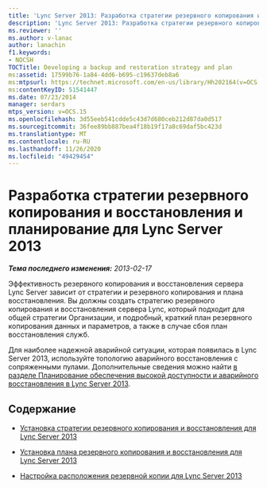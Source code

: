 ```yaml
---
title: 'Lync Server 2013: Разработка стратегии резервного копирования и восстановления и плана'
description: 'Lync Server 2013: Разработка стратегии резервного копирования и восстановления и планирование.'
ms.reviewer: ''
ms.author: v-lanac
author: lanachin
f1.keywords:
- NOCSH
TOCTitle: Developing a backup and restoration strategy and plan
ms:assetid: 17599b76-1a84-4dd6-b695-c19637deb8a6
ms:mtpsurl: https://technet.microsoft.com/en-us/library/Hh202164(v=OCS.15)
ms:contentKeyID: 51541447
ms.date: 07/23/2014
manager: serdars
mtps_version: v=OCS.15
ms.openlocfilehash: 3d55eeb541cdde5c43d7d680ceb212d87da0d517
ms.sourcegitcommit: 36fee89bb887bea4f18b19f17a8c69daf5bc423d
ms.translationtype: MT
ms.contentlocale: ru-RU
ms.lasthandoff: 11/26/2020
ms.locfileid: "49429454"
---
```

# <a name="developing-a-backup-and-restoration-strategy-and-plan-for-lync-server-2013"></a>Разработка стратегии резервного копирования и восстановления и планирование для Lync Server 2013

<div data-xmlns="http://www.w3.org/1999/xhtml">

<div class="topic" data-xmlns="http://www.w3.org/1999/xhtml" data-msxsl="urn:schemas-microsoft-com:xslt" data-cs="https://msdn.microsoft.com/">

<div data-asp="https://msdn2.microsoft.com/asp">



</div>

<div id="mainSection">

<div id="mainBody">

<span> </span>

_**Тема последнего изменения:** 2013-02-17_

Эффективность резервного копирования и восстановления сервера Lync Server зависит от стратегии и резервного копирования и плана восстановления. Вы должны создать стратегию резервного копирования и восстановления сервера Lync, который подходит для общей стратегии Организации, и подробный, краткий план резервного копирования данных и параметров, а также в случае сбоя план восстановления служб.

Для наиболее надежной аварийной ситуации, которая появилась в Lync Server 2013, используйте топологию аварийного восстановления с сопряженными пулами. Дополнительные сведения можно найти [в разделе Планирование обеспечения высокой доступности и аварийного восстановления в Lync Server 2013](lync-server-2013-planning-for-high-availability-and-disaster-recovery.md).

<div>

## <a name="in-this-section"></a>Содержание

  - [Установка стратегии резервного копирования и восстановления для Lync Server 2013](lync-server-2013-establishing-a-backup-and-restoration-strategy.md)

  - [Установка плана резервного копирования и восстановления для Lync Server 2013](lync-server-2013-establishing-a-backup-and-restoration-plan.md)

  - [Настройка расположения резервной копии для Lync Server 2013](lync-server-2013-setting-up-a-backup-location.md)

</div>

</div>

<span> </span>

</div>

</div>

</div>

